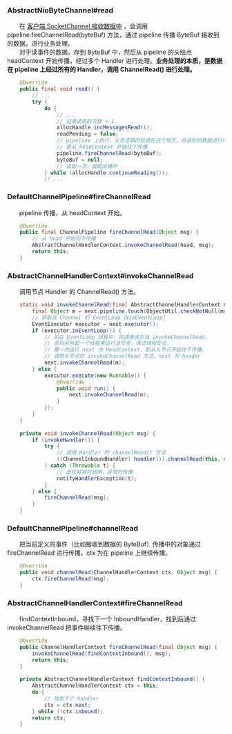 ### AbstractNioByteChannel#read
　　在 [客户端 SocketChannel 接收数据中](https://github.com/martin-1992/Netty-Notes/tree/master/%E5%AE%A2%E6%88%B7%E7%AB%AF%E8%BF%9E%E6%8E%A5%20SocketChannel%20%E6%8E%A5%E6%94%B6%E6%95%B0%E6%8D%AE) ，会调用 pipeline.fireChannelRead(byteBuf) 方法，通过 pipeline 传播 ByteBuf 接收到的数据，进行业务处理。<br />
　　对于读事件的数据，存到 ByteBuf 中，然后从 pipeline 的头结点 headContext 开始传播，经过多个 Handler 进行处理。**业务处理的本质，是数据在 pipeline 上经过所有的 Handler，调用 ChannelRead() 进行处理。**

```java
    @Override
    public final void read() {
        // ...
        try {
            do {
                // ...
                // 记录读取的次数 + 1
                allocHandle.incMessagesRead(1);
                readPending = false;
                // pipeline 上执行，业务逻辑的处理在这个地方，将读到的数据进行传递，同样
                // 是从 headContext 开始往下传播
                pipeline.fireChannelRead(byteBuf);
                byteBuf = null;
                // 读取一次，就跳出循环
            } while (allocHandle.continueReading());
            // ...
```

### DefaultChannelPipeline#fireChannelRead
　　pipeline 传播，从 headContext 开始。

```java
    @Override
    public final ChannelPipeline fireChannelRead(Object msg) {
        // 从 head 开始向下传播
        AbstractChannelHandlerContext.invokeChannelRead(head, msg);
        return this;
    }
```

### AbstractChannelHandlerContext#invokeChannelRead
　　调用节点 Handler 的 ChannelRead() 方法。

```java
    static void invokeChannelRead(final AbstractChannelHandlerContext next, Object msg) {
        final Object m = next.pipeline.touch(ObjectUtil.checkNotNull(msg, "msg"), next);
        // 获取该 Channel 的 EventLoop（NioEventLoop）
        EventExecutor executor = next.executor();
        if (executor.inEventLoop()) {
            // 如在 EventLoop 线程中，则调用该方法 invokeChannelRead，
            // 否则另外起一个线程来运行该任务，保证线程安全。
            // 第一次运行 next 为 HeadContext，即从头节点开始往下传播，
            // 调用头节点的 invokeChannelRead 方法，next 为 header
            next.invokeChannelRead(m);
        } else {
            executor.execute(new Runnable() {
                @Override
                public void run() {
                    next.invokeChannelRead(m);
                }
            });
        }
    }
    
    private void invokeChannelRead(Object msg) {
        if (invokeHandler()) {
            try {
                // 调用 Handler 的 channelRead() 方法
                ((ChannelInboundHandler) handler()).channelRead(this, msg);
            } catch (Throwable t) {
                // 出现异常时调用，异常的传播
                notifyHandlerException(t);
            }
        } else {
            fireChannelRead(msg);
        }
    }
```

### DefaultChannelPipeline#channelRead
　　把当前定义的事件（比如接收到数据的 ByteBuf）传播中的对象通过 fireChannelRead 进行传播，ctx 为在 pipeline 上继续传播。

```java
    @Override
    public void channelRead(ChannelHandlerContext ctx, Object msg) {
        ctx.fireChannelRead(msg);
    }
```

### AbstractChannelHandlerContext#fireChannelRead
　　findContextInbound，寻找下一个 InboundHandler，找到后通过 invokeChannelRead 把事件继续往下传播。

```java
    @Override
    public ChannelHandlerContext fireChannelRead(final Object msg) {
        invokeChannelRead(findContextInbound(), msg);
        return this;
    }
    
    private AbstractChannelHandlerContext findContextInbound() {
        AbstractChannelHandlerContext ctx = this;
        do {
            // 找到下个 handler
            ctx = ctx.next;
        } while (!ctx.inbound);
        return ctx;
    }
```
